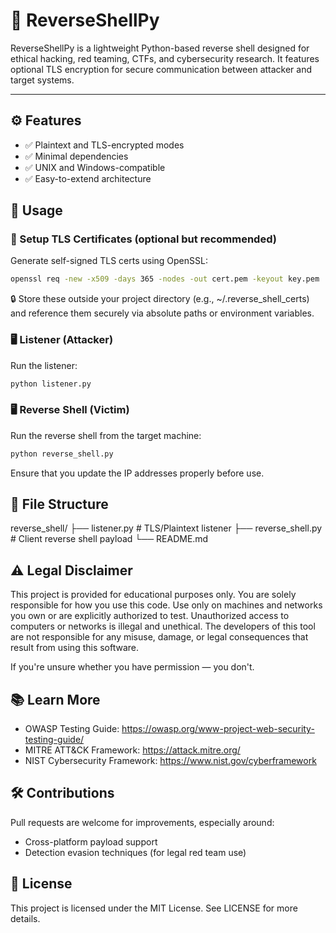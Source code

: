 # 🔁 ReverseShellPy
ReverseShellPy is a lightweight Python-based reverse shell designed for ethical hacking, red teaming, CTFs, and cybersecurity research. It features optional TLS encryption for secure communication between attacker and target systems.

---

## ⚙️ Features
- ✅ Plaintext and TLS-encrypted modes
- ✅ Minimal dependencies
- ✅ UNIX and Windows-compatible
- ✅ Easy-to-extend architecture

## 🚀 Usage

### 🔐 Setup TLS Certificates (optional but recommended)
Generate self-signed TLS certs using OpenSSL:
```bash
openssl req -new -x509 -days 365 -nodes -out cert.pem -keyout key.pem
```
🔒 Store these outside your project directory (e.g., ~/.reverse_shell_certs)
and reference them securely via absolute paths or environment variables.

### 🖥️ Listener (Attacker)
Run the listener:
```bash
python listener.py
```
### 🖥️ Reverse Shell (Victim)
Run the reverse shell from the target machine:
```bash
python reverse_shell.py
```
Ensure that you update the IP addresses properly before use.

## 📁 File Structure
reverse_shell/
├── listener.py          # TLS/Plaintext listener
├── reverse_shell.py     # Client reverse shell payload
└── README.md

## ⚠️ Legal Disclaimer
This project is provided for educational purposes only.
You are solely responsible for how you use this code.
Use only on machines and networks you own or are explicitly authorized to test.
Unauthorized access to computers or networks is illegal and unethical.
The developers of this tool are not responsible for any misuse, damage, or legal consequences that result from using this software.

If you're unsure whether you have permission — you don't.

## 📚 Learn More
- OWASP Testing Guide: https://owasp.org/www-project-web-security-testing-guide/
- MITRE ATT&CK Framework: https://attack.mitre.org/
- NIST Cybersecurity Framework: https://www.nist.gov/cyberframework

## 🛠️ Contributions
Pull requests are welcome for improvements, especially around:
- Cross-platform payload support
- Detection evasion techniques (for legal red team use)

## 📜 License
This project is licensed under the MIT License. See LICENSE for more details.

